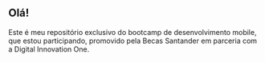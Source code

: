 ## Olá!



Este é meu repositório exclusivo do bootcamp de desenvolvimento mobile, que estou participando, promovido pela Becas Santander em parceria com a Digital Innovation One.
